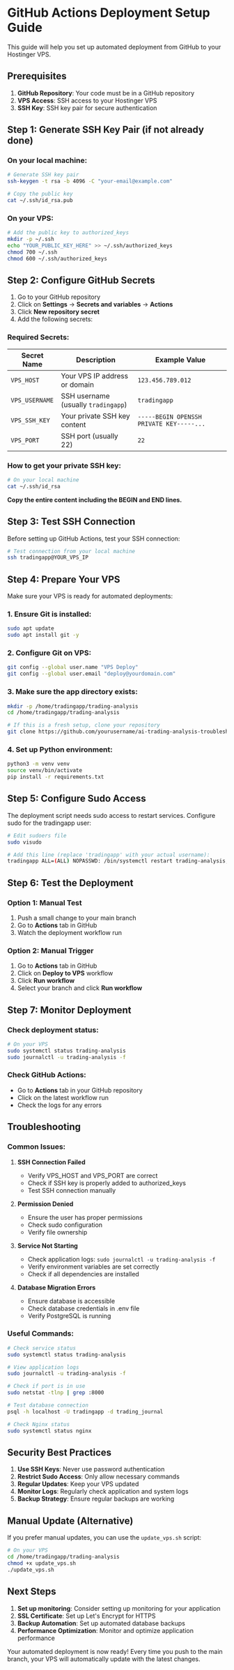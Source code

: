 # GitHub Actions Deployment Setup Guide

This guide will help you set up automated deployment from GitHub to your Hostinger VPS.

## Prerequisites

1. **GitHub Repository**: Your code must be in a GitHub repository
2. **VPS Access**: SSH access to your Hostinger VPS
3. **SSH Key**: SSH key pair for secure authentication

## Step 1: Generate SSH Key Pair (if not already done)

### On your local machine:
```bash
# Generate SSH key pair
ssh-keygen -t rsa -b 4096 -C "your-email@example.com"

# Copy the public key
cat ~/.ssh/id_rsa.pub
```

### On your VPS:
```bash
# Add the public key to authorized_keys
mkdir -p ~/.ssh
echo "YOUR_PUBLIC_KEY_HERE" >> ~/.ssh/authorized_keys
chmod 700 ~/.ssh
chmod 600 ~/.ssh/authorized_keys
```

## Step 2: Configure GitHub Secrets

1. Go to your GitHub repository
2. Click on **Settings** → **Secrets and variables** → **Actions**
3. Click **New repository secret**
4. Add the following secrets:

### Required Secrets:

| Secret Name | Description | Example Value |
|-------------|-------------|---------------|
| `VPS_HOST` | Your VPS IP address or domain | `123.456.789.012` |
| `VPS_USERNAME` | SSH username (usually `tradingapp`) | `tradingapp` |
| `VPS_SSH_KEY` | Your private SSH key content | `-----BEGIN OPENSSH PRIVATE KEY-----...` |
| `VPS_PORT` | SSH port (usually 22) | `22` |

### How to get your private SSH key:
```bash
# On your local machine
cat ~/.ssh/id_rsa
```

**Copy the entire content including the BEGIN and END lines.**

## Step 3: Test SSH Connection

Before setting up GitHub Actions, test your SSH connection:

```bash
# Test connection from your local machine
ssh tradingapp@YOUR_VPS_IP
```

## Step 4: Prepare Your VPS

Make sure your VPS is ready for automated deployments:

### 1. Ensure Git is installed:
```bash
sudo apt update
sudo apt install git -y
```

### 2. Configure Git on VPS:
```bash
git config --global user.name "VPS Deploy"
git config --global user.email "deploy@yourdomain.com"
```

### 3. Make sure the app directory exists:
```bash
mkdir -p /home/tradingapp/trading-analysis
cd /home/tradingapp/trading-analysis

# If this is a fresh setup, clone your repository
git clone https://github.com/yourusername/ai-trading-analysis-troubleshoot.git .
```

### 4. Set up Python environment:
```bash
python3 -m venv venv
source venv/bin/activate
pip install -r requirements.txt
```

## Step 5: Configure Sudo Access

The deployment script needs sudo access to restart services. Configure sudo for the tradingapp user:

```bash
# Edit sudoers file
sudo visudo

# Add this line (replace 'tradingapp' with your actual username):
tradingapp ALL=(ALL) NOPASSWD: /bin/systemctl restart trading-analysis, /bin/systemctl status trading-analysis, /bin/systemctl is-active trading-analysis
```

## Step 6: Test the Deployment

### Option 1: Manual Test
1. Push a small change to your main branch
2. Go to **Actions** tab in GitHub
3. Watch the deployment workflow run

### Option 2: Manual Trigger
1. Go to **Actions** tab in GitHub
2. Click on **Deploy to VPS** workflow
3. Click **Run workflow**
4. Select your branch and click **Run workflow**

## Step 7: Monitor Deployment

### Check deployment status:
```bash
# On your VPS
sudo systemctl status trading-analysis
sudo journalctl -u trading-analysis -f
```

### Check GitHub Actions:
- Go to **Actions** tab in your GitHub repository
- Click on the latest workflow run
- Check the logs for any errors

## Troubleshooting

### Common Issues:

1. **SSH Connection Failed**
   - Verify VPS_HOST and VPS_PORT are correct
   - Check if SSH key is properly added to authorized_keys
   - Test SSH connection manually

2. **Permission Denied**
   - Ensure the user has proper permissions
   - Check sudo configuration
   - Verify file ownership

3. **Service Not Starting**
   - Check application logs: `sudo journalctl -u trading-analysis -f`
   - Verify environment variables are set correctly
   - Check if all dependencies are installed

4. **Database Migration Errors**
   - Ensure database is accessible
   - Check database credentials in .env file
   - Verify PostgreSQL is running

### Useful Commands:

```bash
# Check service status
sudo systemctl status trading-analysis

# View application logs
sudo journalctl -u trading-analysis -f

# Check if port is in use
sudo netstat -tlnp | grep :8000

# Test database connection
psql -h localhost -U tradingapp -d trading_journal

# Check Nginx status
sudo systemctl status nginx
```

## Security Best Practices

1. **Use SSH Keys**: Never use password authentication
2. **Restrict Sudo Access**: Only allow necessary commands
3. **Regular Updates**: Keep your VPS updated
4. **Monitor Logs**: Regularly check application and system logs
5. **Backup Strategy**: Ensure regular backups are working

## Manual Update (Alternative)

If you prefer manual updates, you can use the `update_vps.sh` script:

```bash
# On your VPS
cd /home/tradingapp/trading-analysis
chmod +x update_vps.sh
./update_vps.sh
```

## Next Steps

1. **Set up monitoring**: Consider setting up monitoring for your application
2. **SSL Certificate**: Set up Let's Encrypt for HTTPS
3. **Backup Automation**: Set up automated database backups
4. **Performance Optimization**: Monitor and optimize application performance

Your automated deployment is now ready! Every time you push to the main branch, your VPS will automatically update with the latest changes. 